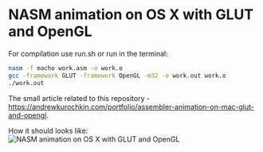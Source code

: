NASM animation on OS X with GLUT and OpenGL
===========================================

For compilation use run.sh or run in the terminal:

```sh
nasm -f macho work.asm -o work.o
gcc -framework GLUT -framework OpenGL -m32 -o work.out work.o
./work.out
```

The small article related to this repository - https://andrewkurochkin.com/portfolio/assembler-animation-on-mac-glut-and-opengl.

How it should looks like:
![NASM animation on OS X with GLUT and OpenGL](https://andrewkurochkin.com/media/img/post/4/159.png)
